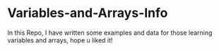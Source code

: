 # Variables-and-Arrays-Info
In this Repo, I have written some examples and data for those learning variables and arrays, hope u liked it!
